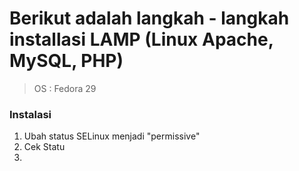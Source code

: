 # Berikut adalah langkah - langkah installasi LAMP (Linux Apache, MySQL, PHP)

> OS : Fedora 29

### Instalasi
1. Ubah status SELinux menjadi "permissive"
  1. Cek Statu
1. 